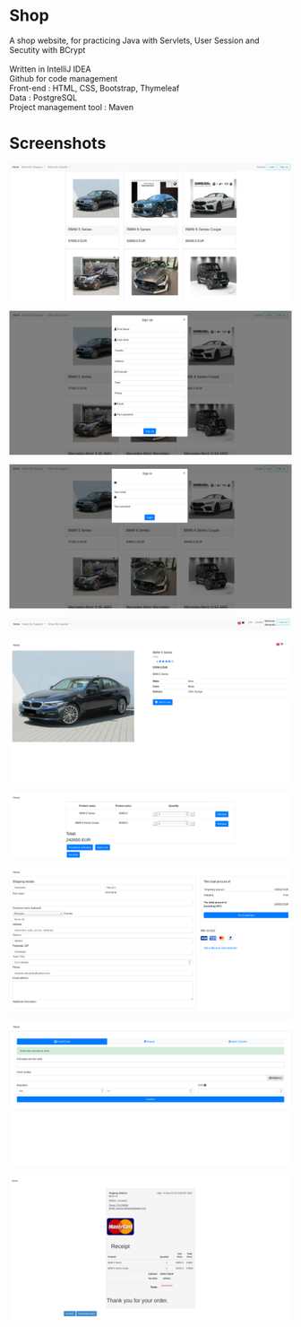 # Shop

A shop website, for practicing Java with Servlets, User Session and Secutity with BCrypt<br/><br/>
  Written in IntelliJ IDEA<br/>
  Github for code management<br/>
  Front-end : HTML, CSS, Bootstrap, Thymeleaf<br/>
  Data : PostgreSQL<br/>
  Project management tool : Maven<br/>

# Screenshots

![alt text](src/images/homepage.png?raw=true)

![alt text](src/images/register.png?raw=true)

![alt text](src/images/login.png?raw=true)

![alt text](src/images/navbar.png?raw=true)

![alt text](src/images/details.png?raw=true)

![alt text](src/images/cart.png?raw=true)

![alt text](src/images/checkout.png?raw=true)

![alt text](src/images/payment.png?raw=true)

![alt text](src/images/receipt.png?raw=true)
